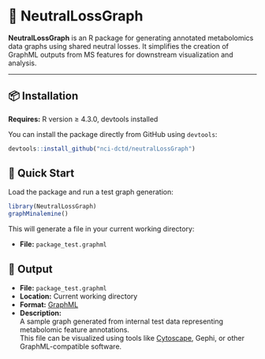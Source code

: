 # 🧪 NeutralLossGraph

**NeutralLossGraph** is an R package for generating annotated metabolomics data graphs using shared neutral losses. It simplifies the creation of GraphML outputs from MS features for downstream visualization and analysis.

---

## 📦 Installation

**Requires:** R version ≥ 4.3.0, devtools installed

You can install the package directly from GitHub using `devtools`:

```r
devtools::install_github("nci-dctd/neutralLossGraph")
```

## 🚀 Quick Start

Load the package and run a test graph generation:

```r
library(NeutralLossGraph)
graphMinalemine()
```

This will generate a file in your current working directory:

- **File:** `package_test.graphml`

## 📁 Output

- **File:** `package_test.graphml`  
- **Location:** Current working directory  
- **Format:** [GraphML](https://en.wikipedia.org/wiki/GraphML)  
- **Description:**  
  A sample graph generated from internal test data representing metabolomic feature annotations.  
  This file can be visualized using tools like [Cytoscape](https://cytoscape.org/), Gephi, or other GraphML-compatible software.
